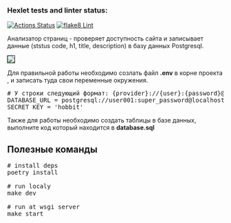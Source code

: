 ### Hexlet tests and linter status:
[![Actions Status](https://github.com/impuls64s/python-project-83/workflows/hexlet-check/badge.svg)](https://github.com/impuls64s/python-project-83/actions)
[![flake8 Lint](https://github.com/impuls64s/python-project-83/actions/workflows/lint.yml/badge.svg)](https://github.com/impuls64s/python-project-83/actions/workflows/lint.yml)

<p>Анализатор страниц - проверяет доступность сайта и записывает данные (ststus code, h1, title, description) в базу данных Postgresql.</p>

<a target="_blank" href="https://imageban.ru/show/2022/12/20/14d7916f7fee0813bf8506096424f8ad/png"><img src="https://i1.imageban.ru/out/2022/12/20/14d7916f7fee0813bf8506096424f8ad.png" border="0" style='border: 1px solid #000000'></a>
<p>Для правильной работы необходимо созлать файл <b>.env</b> в корне проекта , и записать туда свои переменные окружения.</p>
<pre># У строки следующий формат: {provider}://{user}:{password}@{host}:{port}/{db}
DATABASE_URL = postgresql://user001:super_password@localhost:5432/page_analyz
SECRET_KEY = 'hobbit'</pre>
<p>Также для работы необходимо создать таблицы в базе данных, выполните код который находится в <b>database.sql</b></p>

<h2>Полезные команды</h2>

<pre><span class="pl-c"><span class="pl-c">#</span> install deps</span>
poetry install

<span class="pl-c"><span class="pl-c">#</span> run localy</span>
make dev

<span class="pl-c"><span class="pl-c">#</span> run at wsgi server</span>
make start</pre>
